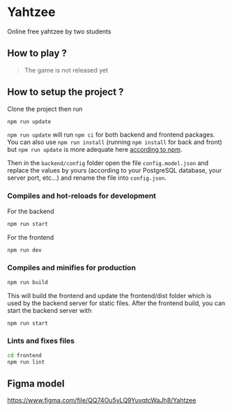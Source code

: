 # Yahtzee

Online free yahtzee by two students

## How to play ?

> The game is not released yet 

## How to setup the project ?

Clone the project then run 

```bash
npm run update
```

`npm run update` will run `npm ci` for both backend and frontend packages.
You can also use `npm run install` (running `npm install` for back and front) but `npm run update` is more adequate here [according to npm](https://docs.npmjs.com/cli/v7/commands/npm-ci).

Then in the `backend/config` folder open the file `config.model.json` and replace the values by yours (according to your PostgreSQL database, your server port, etc...) and rename the file into `config.json`.

### Compiles and hot-reloads for development

For the backend

```bash
npm run start
```

For the frontend
```bash
npm run dev
```

### Compiles and minifies for production

```bash
npm run build
```

This will build the frontend and update the frontend/dist folder which is used by the backend server for static files.
After the frontend build, you can start the backend server with 

```bash
npm run start
```

### Lints and fixes files

```bash
cd frontend
npm run lint
```

## Figma model

https://www.figma.com/file/QQ74Ou5yLQ9YuvqtcWaJh8/Yahtzee
